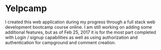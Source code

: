 # Yelpcamp

I created this web application during my progress through a full stack web development bootcamp course online. I am still working on adding some additional features, but as of Feb 25, 2017 it is for the most part completed with Login / signup capabilities as well as using authorization and authentication for campground and comment creation.
